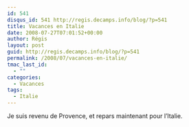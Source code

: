 ```yaml
---
id: 541
disqus_id: 541 http://regis.decamps.info/blog/?p=541
title: Vacances en Italie
date: 2008-07-27T07:01:52+00:00
author: Régis
layout: post
guid: http://regis.decamps.info/blog/?p=541
permalink: /2008/07/vacances-en-italie/
tmac_last_id:
  - ""
categories:
  - Vacances
tags:
  - Italie
---
```

Je suis revenu de Provence, et repars maintenant pour l’Italie.
